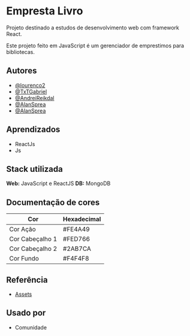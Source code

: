 # Empresta Livro

Projeto destinado a estudos de desenvolvimento web com framework React. 

Este projeto feito em JavaScript é um gerenciador de emprestimos para bibliotecas.





## Autores
  
- [@lourenco2](https://github.com/lourenco2)
- [@TxTGabriel](https://github.com/TxTGabriel)
- [@AndreiReikdal](https://github.com/AndreiReikdal)
- [@AlanSprea](https://github.com/Alansprea)
- [@AlanSprea](https://github.com/Savithar0)


## Aprendizados

* ReactJs
* Js

## Stack utilizada

**Web:** JavaScript e ReactJS
**DB:** MongoDB


## Documentação de cores

| Cor               | Hexadecimal                                                |
| ----------------- | ---------------------------------------------------------------- |
| Cor Ação       | #FE4A49 |
| Cor Cabeçalho 1      | #FED766 |
| Cor Cabeçalho 2     | #2AB7CA |
| Cor Fundo      | #F4F4F8 |



## Referência

 - [Assets](https://fonts.google.com/icons?icon.query=men)


## Usado por


- Comunidade
